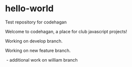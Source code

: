 # hello-world

Test repository for codehagan

Welcome to codehagan, a place for club javascript projects!

Working on develop branch.

Working on new feature branch.

​	- additional work on william branch
